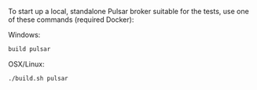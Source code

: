 To start up a local, standalone Pulsar broker suitable
for the tests, use one of these commands (required Docker):

Windows:

```bash
build pulsar
```

OSX/Linux:

```bash
./build.sh pulsar
```

